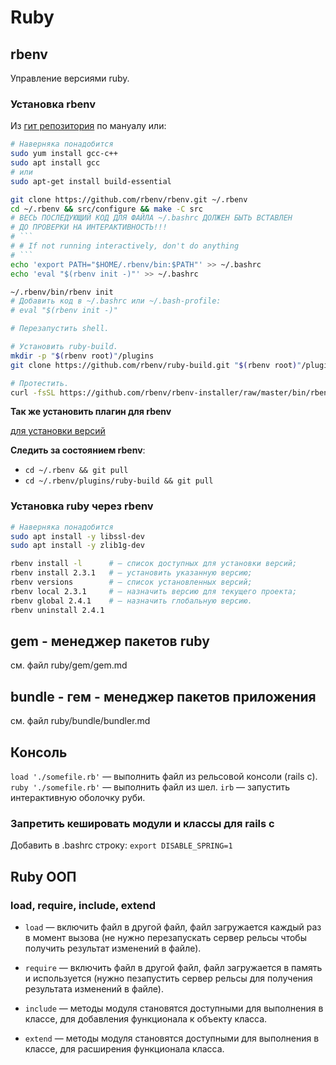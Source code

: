 # Ruby

## rbenv

Управление версиями ruby.




### Установка rbenv

Из [гит репозитория](https://github.com/rbenv/rbenv) по мануалу или:

```bash
# Наверняка понадобится
sudo yum install gcc-c++
sudo apt install gcc
# или
sudo apt-get install build-essential

git clone https://github.com/rbenv/rbenv.git ~/.rbenv
cd ~/.rbenv && src/configure && make -C src
# ВЕСЬ ПОСЛЕДУЮЩИЙ КОД ДЛЯ ФАЙЛА ~/.bashrc ДОЛЖЕН БЫТЬ ВСТАВЛЕН
# ДО ПРОВЕРКИ НА ИНТЕРАКТИВНОСТЬ!!!
# ```
# # If not running interactively, don't do anything
# ```
echo 'export PATH="$HOME/.rbenv/bin:$PATH"' >> ~/.bashrc
echo 'eval "$(rbenv init -)"' >> ~/.bashrc

~/.rbenv/bin/rbenv init
# Добавить код в ~/.bashrc или ~/.bash-profile:
# eval "$(rbenv init -)"

# Перезапустить shell.

# Установить ruby-build.
mkdir -p "$(rbenv root)"/plugins
git clone https://github.com/rbenv/ruby-build.git "$(rbenv root)"/plugins/ruby-build

# Протестить.
curl -fsSL https://github.com/rbenv/rbenv-installer/raw/master/bin/rbenv-doctor | bash
```

__Так же установить плагин для rbenv__

[для установки версий](https://github.com/rbenv/ruby-build)

__Следить за состоянием rbenv__:

* `cd ~/.rbenv && git pull`
* `cd ~/.rbenv/plugins/ruby-build && git pull`


### Установка ruby через rbenv

```sh
# Наверняка понадобится
sudo apt install -y libssl-dev
sudo apt install -y zlib1g-dev
```

```sh
rbenv install -l      # — список доступных для установки версий;
rbenv install 2.3.1   # — установить указанную версию;
rbenv versions        # — список установленных версий;
rbenv local 2.3.1     # — назначить версию для текущего проекта;
rbenv global 2.4.1    # — назначить глобальную версию.
rbenv uninstall 2.4.1
```




## gem - менеджер пакетов ruby

см. файл ruby/gem/gem.md




## bundle - гем - менеджер пакетов приложения

см. файл ruby/bundle/bundler.md




## Консоль

`load './somefile.rb'` — выполнить файл из рельсовой консоли (rails c).
`ruby './somefile.rb'` — выполнить файл из шел.
`irb` — запустить интерактивную оболочку руби.




### Запретить кешировать модули и классы для rails c

Добавить в .bashrc строку: `export DISABLE_SPRING=1`




## Ruby ООП

### load, require, include, extend

*   `load` — включить файл в другой файл, файл загружается каждый раз в момент
    вызова (не нужно перезапускать сервер рельсы чтобы получить результат
    изменений в файле).
*   `require` — включить файл в другой файл, файл загружается в память и
    используется (нужно пезапустить сервер рельсы для получения результата
    изменений в файле).

*   `include` — методы модуля становятся доступными для выполнения в классе, для
    добавления функционала к объекту класса.
*   `extend` — методы модуля становятся доступными для выполнения в классе, для
    расширения функционала класса.
